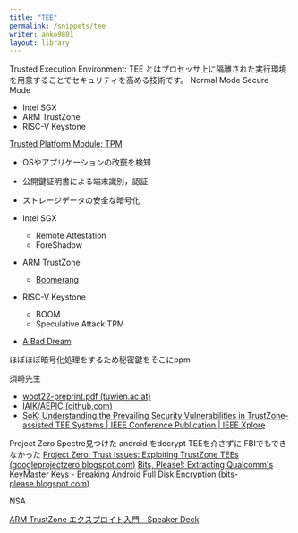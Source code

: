 ```yaml
---
title: "TEE"
permalink: /snippets/tee
writer: anko9801
layout: library
---
```


Trusted Execution Environment: TEE とはプロセッサ上に隔離された実行環境を用意することでセキュリティを高める技術です。
Normal Mode Secure Mode

- Intel SGX
- ARM TrustZone
- RISC-V Keystone

[Trusted Platform Module: TPM](https://trustedcomputinggroup.org/resource/tpm-library-specification/)

- OSやアプリケーションの改竄を検知
- 公開鍵証明書による端末識別，認証
- ストレージデータの安全な暗号化


- Intel SGX
	- Remote Attestation
	- ForeShadow
- ARM TrustZone
	- [Boomerang](https://github.com/ucsb-seclab/boomerang/)
- RISC-V Keystone
	- BOOM
	- Speculative Attack
TPM
- [A Bad Dream](https://www.usenix.org/system/files/conference/usenixsecurity18/sec18-han.pdf)

ほぼほぼ暗号化処理をするため秘密鍵をそこにppm

須崎先生

- [woot22-preprint.pdf (tuwien.ac.at)](https://security.inso.tuwien.ac.at/pdfs/woot22-preprint.pdf)
- [IAIK/AEPIC (github.com)](https://github.com/IAIK/AEPIC)
- [SoK: Understanding the Prevailing Security Vulnerabilities in TrustZone-assisted TEE Systems | IEEE Conference Publication | IEEE Xplore](https://ieeexplore.ieee.org/document/9152801)

Project Zero
Spectre見つけた
android をdecrypt TEEを介さずに FBIでもできなかった
[Project Zero: Trust Issues: Exploiting TrustZone TEEs (googleprojectzero.blogspot.com)](https://googleprojectzero.blogspot.com/2017/07/trust-issues-exploiting-trustzone-tees.html)
[Bits, Please!: Extracting Qualcomm's KeyMaster Keys - Breaking Android Full Disk Encryption (bits-please.blogspot.com)](http://bits-please.blogspot.com/2016/06/extracting-qualcomms-keymaster-keys.html)

NSA

[ARM TrustZone エクスプロイト入門 - Speaker Deck](https://speakerdeck.com/rkx1209/arm-trustzone-ekusupuroitoru-men)